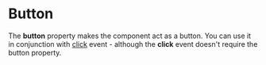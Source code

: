 # Button

The **button** property makes the component act as a button. You can use it in conjunction with [click](#events-click) event - although the **click** event doesn't require the button property.